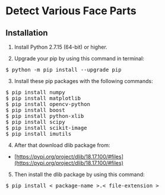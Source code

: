 # Detect Various Face Parts

## Installation

1. Install Python 2.7.15 (64-bit) or higher.

2. Upgrade your pip by using this command in terminal:

<pre>$ python -m pip install --upgrade pip</pre>

3. Install these pip packages with the following commands:

<pre>
$ pip install numpy
$ pip install matplotlib
$ pip install opencv-python
$ pip install boost
$ pip install python-xlib
$ pip install scipy
$ pip install scikit-image
$ pip install imutils
</pre>

4. After that download dlib package from:

- [https://pypi.org/project/dlib/18.17.100/#files](https://pypi.org/project/dlib/18.17.100/#files)

5. Then install the dlib package by using this command:

<pre>$ pip install < package-name >.< file-extension ></pre>